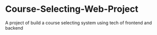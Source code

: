 # Course-Selecting-Web-Project
A project of build a course selecting system using tech of frontend and backend
